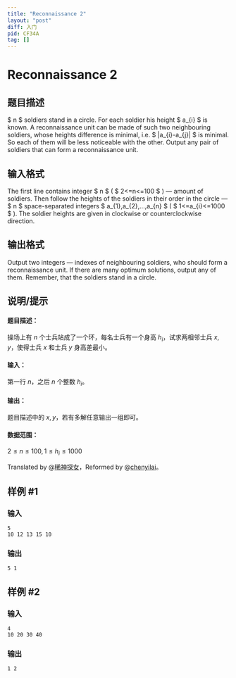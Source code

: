 ```yaml
---
title: "Reconnaissance 2"
layout: "post"
diff: 入门
pid: CF34A
tag: []
---
```


# Reconnaissance 2

## 题目描述

 $ n $ soldiers stand in a circle. For each soldier his height $ a_{i} $ is known. A reconnaissance unit can be made of such two neighbouring soldiers, whose heights difference is minimal, i.e. $ |a_{i}-a_{j}| $ is minimal. So each of them will be less noticeable with the other. Output any pair of soldiers that can form a reconnaissance unit.

## 输入格式

The first line contains integer $ n $ ( $ 2<=n<=100 $ ) — amount of soldiers. Then follow the heights of the soldiers in their order in the circle — $ n $ space-separated integers $ a_{1},a_{2},...,a_{n} $ ( $ 1<=a_{i}<=1000 $ ). The soldier heights are given in clockwise or counterclockwise direction.

## 输出格式

Output two integers — indexes of neighbouring soldiers, who should form a reconnaissance unit. If there are many optimum solutions, output any of them. Remember, that the soldiers stand in a circle.

## 说明/提示

#### 题目描述：
操场上有 $n$ 个士兵站成了一个环，每名士兵有一个身高 $h_i$，试求两相邻士兵 $x,y$，使得士兵 $x$ 和士兵 $y$ 身高差最小。

#### 输入：
第一行 $n$，之后 $n$ 个整数 $h_i$。

#### 输出：
题目描述中的 $x,y$，若有多解任意输出一组即可。
#### 数据范围：
$2\leq n\leq100,1\leq h_i\leq1000$

Translated by @[稀神探女](/user/85216)，Reformed by @[chenyilai](/user/249879)。

## 样例 #1

### 输入

```
5
10 12 13 15 10

```

### 输出

```
5 1

```

## 样例 #2

### 输入

```
4
10 20 30 40

```

### 输出

```
1 2

```

